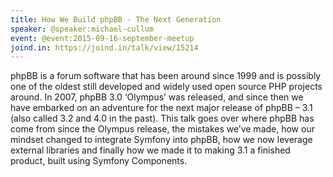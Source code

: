 ```yaml
---
title: How We Build phpBB - The Next Generation
speaker: @speaker:michael-cullum
event: @event:2015-09-16-september-meetup
joind.in: https://joind.in/talk/view/15214
---
```


phpBB is a forum software that has been around since 1999 and is possibly one of the oldest still developed and widely used open source PHP projects around. In 2007, phpBB 3.0 ‘Olympus’ was released, and since then we have embarked on an adventure for the next major release of phpBB – 3.1 (also called 3.2 and 4.0 in the past). This talk goes over where phpBB has come from since the Olympus release, the mistakes we’ve made, how our mindset changed to integrate Symfony into phpBB, how we now leverage external libraries and finally how we made it to making 3.1 a finished product, built using Symfony Components.
